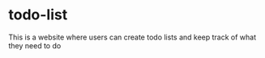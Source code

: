 # todo-list
This is a website where users can create todo lists and keep track of what they need to do
